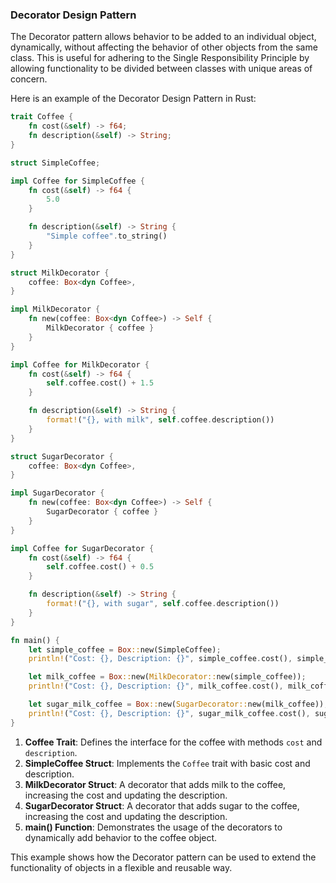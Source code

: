 ### Decorator Design Pattern

The Decorator pattern allows behavior to be added to an individual object, dynamically, without affecting the behavior of other objects from the same class. This is useful for adhering to the Single Responsibility Principle by allowing functionality to be divided between classes with unique areas of concern.

Here is an example of the Decorator Design Pattern in Rust:

```rust
trait Coffee {
    fn cost(&self) -> f64;
    fn description(&self) -> String;
}

struct SimpleCoffee;

impl Coffee for SimpleCoffee {
    fn cost(&self) -> f64 {
        5.0
    }

    fn description(&self) -> String {
        "Simple coffee".to_string()
    }
}

struct MilkDecorator {
    coffee: Box<dyn Coffee>,
}

impl MilkDecorator {
    fn new(coffee: Box<dyn Coffee>) -> Self {
        MilkDecorator { coffee }
    }
}

impl Coffee for MilkDecorator {
    fn cost(&self) -> f64 {
        self.coffee.cost() + 1.5
    }

    fn description(&self) -> String {
        format!("{}, with milk", self.coffee.description())
    }
}

struct SugarDecorator {
    coffee: Box<dyn Coffee>,
}

impl SugarDecorator {
    fn new(coffee: Box<dyn Coffee>) -> Self {
        SugarDecorator { coffee }
    }
}

impl Coffee for SugarDecorator {
    fn cost(&self) -> f64 {
        self.coffee.cost() + 0.5
    }

    fn description(&self) -> String {
        format!("{}, with sugar", self.coffee.description())
    }
}

fn main() {
    let simple_coffee = Box::new(SimpleCoffee);
    println!("Cost: {}, Description: {}", simple_coffee.cost(), simple_coffee.description());

    let milk_coffee = Box::new(MilkDecorator::new(simple_coffee));
    println!("Cost: {}, Description: {}", milk_coffee.cost(), milk_coffee.description());

    let sugar_milk_coffee = Box::new(SugarDecorator::new(milk_coffee));
    println!("Cost: {}, Description: {}", sugar_milk_coffee.cost(), sugar_milk_coffee.description());
}
```

1. **Coffee Trait**: Defines the interface for the coffee with methods `cost` and `description`.
2. **SimpleCoffee Struct**: Implements the `Coffee` trait with basic cost and description.
3. **MilkDecorator Struct**: A decorator that adds milk to the coffee, increasing the cost and updating the description.
4. **SugarDecorator Struct**: A decorator that adds sugar to the coffee, increasing the cost and updating the description.
5. **main() Function**: Demonstrates the usage of the decorators to dynamically add behavior to the coffee object.

This example shows how the Decorator pattern can be used to extend the functionality of objects in a flexible and reusable way.